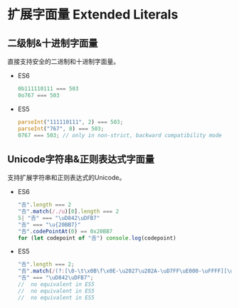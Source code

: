 
# 扩展字面量 Extended Literals

## 二级制&十进制字面量

直接支持安全的二进制和十进制字面量。

- ES6

	```js
	0b111110111 === 503
	0o767 === 503
	```


- ES5

	```js
	parseInt("111110111", 2) === 503;
	parseInt("767", 8) === 503;
	0767 === 503; // only in non-strict, backward compatibility mode
	```

## Unicode字符串&正则表达式字面量

支持扩展字符串和正则表达式的Unicode。

- ES6

	```js
	"𠮷".length === 2
	"𠮷".match(/./u)[0].length === 2
	5| "𠮷" === "\uD842\uDFB7"
	"𠮷" === "\u{20BB7}"
	"𠮷".codePointAt(0) == 0x20BB7
	for (let codepoint of "𠮷") console.log(codepoint)
	```


- ES5

	```js
	"𠮷".length === 2;
	"𠮷".match(/(?:[\0-\t\x0B\f\x0E-\u2027\u202A-\uD7FF\uE000-\uFFFF][\uD800-\uDBFF][\uDC00-\uDFFF][\uD800-\uDBFF](?![\uDC00-\uDFFF])(?:[^\uD800-\uDBFF]^)[\uDC00-\uDFFF])/)[0].length === 2;
	"𠮷" === "\uD842\uDFB7";
	//  no equivalent in ES5
	//  no equivalent in ES5
	//  no equivalent in ES5
	```